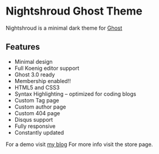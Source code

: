 # Nightshroud Ghost Theme

Nightshroud is a minimal dark theme for [Ghost](https://ghost.org)

## Features

* Minimal design
* Full Koenig editor support
* Ghost 3.0 ready
* Membership enabled!!
* HTML5 and CSS3
* Syntax Highlighting – optimized for coding blogs
* Custom Tag page
* Custom author page
* Custom 404 page
* Disqus support
* Fully responsive
* Constantly updated

For a demo visit [my blog](https://abblog.xyz)
For more info visit the store page.